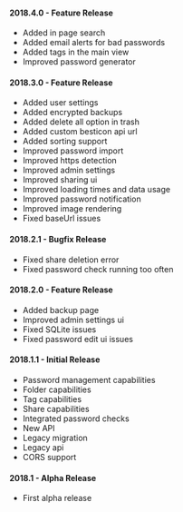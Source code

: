 #### 2018.4.0 - Feature Release
- Added in page search
- Added email alerts for bad passwords
- Added tags in the main view
- Improved password generator

#### 2018.3.0 - Feature Release
* Added user settings
* Added encrypted backups
* Added delete all option in trash
* Added custom besticon api url
* Added sorting support
* Improved password import
* Improved https detection
* Improved admin settings
* Improved sharing ui
* Improved loading times and data usage
* Improved password notification
* Improved image rendering
* Fixed baseUrl issues

#### 2018.2.1 - Bugfix Release
* Fixed share deletion error
* Fixed password check running too often

#### 2018.2.0 - Feature Release
* Added backup page
* Improved admin settings ui
* Fixed SQLite issues
* Fixed password edit ui issues

#### 2018.1.1 - Initial Release
* Password management capabilities
* Folder capabilities
* Tag capabilities
* Share capabilities
* Integrated password checks
* New API
* Legacy migration
* Legacy api
* CORS support

#### 2018.1 - Alpha Release
* First alpha release